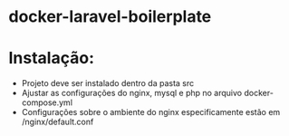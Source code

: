 # docker-laravel-boilerplate

# Instalação:
- Projeto deve ser instalado dentro da pasta src
- Ajustar as configurações do nginx, mysql e php no arquivo docker-compose.yml
- Configurações sobre o ambiente do nginx especificamente estão em /nginx/default.conf
